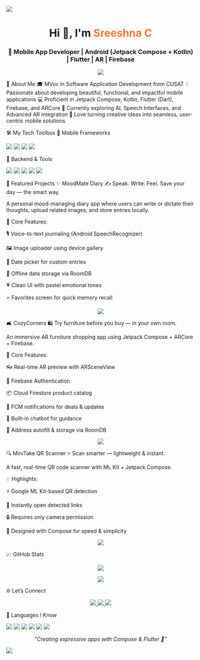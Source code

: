 <img src="https://capsule-render.vercel.app/api?type=waving&color=F77737&height=120&section=header" /> <h1 align="center">Hi 👋, I'm <span style="color:#F77737;">Sreeshna C</span></h1> <h3 align="center">📱 Mobile App Developer | Android (Jetpack Compose + Kotlin) | Flutter | AR | Firebase</h3> <p align="center"> <img src="https://readme-typing-svg.demolab.com?font=Fira+Code&weight=500&size=20&pause=1000&color=F77737&width=600&lines=Building+smooth+Android+%26+Flutter+apps;Jetpack+Compose+%7C+Firebase+%7C+AR;Turning+ideas+into+functional+UIs+🚀;Let%27s+create+great+apps+together+!+" /> </p>
🌟 About Me
🎓 MVoc in Software Application Development from CUSAT
💡 Passionate about developing beautiful, functional, and impactful mobile applications
💻 Proficient in Jetpack Compose, Kotlin, Flutter (Dart), Firebase, and ARCore
📲 Currently exploring AI, Speech Interfaces, and Advanced AR integration
🎯 Love turning creative ideas into seamless, user-centric mobile solutions

🛠 My Tech Toolbox
📱 Mobile Frameworks
<p> <img src="https://img.shields.io/badge/Kotlin-7F52FF?style=for-the-badge&logo=kotlin&logoColor=white"/> <img src="https://img.shields.io/badge/Jetpack%20Compose-3DDC84?style=for-the-badge&logo=android&logoColor=white"/> <img src="https://img.shields.io/badge/Flutter-02569B?style=for-the-badge&logo=flutter&logoColor=white"/> <img src="https://img.shields.io/badge/Dart-0175C2?style=for-the-badge&logo=dart&logoColor=white"/> </p>
🔧 Backend & Tools
<p> <img src="https://img.shields.io/badge/Firebase-FFCA28?style=for-the-badge&logo=firebase&logoColor=white"/> <img src="https://img.shields.io/badge/RoomDB-4DB33D?style=for-the-badge&logo=sqlite&logoColor=white"/> <img src="https://img.shields.io/badge/Retrofit-009688?style=for-the-badge&logo=android&logoColor=white"/> <img src="https://img.shields.io/badge/ARCore-FF7043?style=for-the-badge&logo=google&logoColor=white"/> <img src="https://img.shields.io/badge/Git-F05032?style=for-the-badge&logo=git&logoColor=white"/> </p>
📱 Featured Projects
✨ MoodMate Diary
✍️ Speak. Write. Feel. Save your day — the smart way.

A personal mood-managing diary app where users can write or dictate their thoughts, upload related images, and store entries locally.

🎯 Core Features:

🎙️ Voice-to-text journaling (Android SpeechRecognizer)

🖼️ Image uploader using device gallery

📅 Date picker for custom entries

💾 Offline data storage via RoomDB

💗 Clean UI with pastel emotional tones

⭐ Favorites screen for quick memory recall

<p align="center"> <a href="https://github.com/Sreashna/diary"><img src="https://img.shields.io/badge/View%20Diary%20App-181717?style=for-the-badge&logo=github&logoColor=white" /></a> </p>
🛋️ CozyCorners
🛍️ Try furniture before you buy — in your own room.

An immersive AR furniture shopping app using Jetpack Compose + ARCore + Firebase.

🚀 Core Features:

👓 Real-time AR preview with ARSceneView

🔐 Firebase Authentication

📦 Cloud Firestore product catalog

🔔 FCM notifications for deals & updates

🧠 Built-in chatbot for guidance

📍 Address autofill & storage via RoomDB

<p align="center"> <a href="https://github.com/Sreashna/GitFlow"><img src="https://img.shields.io/badge/View%20CozyCorners-181717?style=for-the-badge&logo=github&logoColor=white" /></a> </p>
🔍 MiniTake QR Scanner
⚡ Scan smarter — lightweight & instant.

A fast, real-time QR code scanner with ML Kit + Jetpack Compose.

💡 Highlights:

⚡ Google ML Kit-based QR detection

🔗 Instantly open detected links

🔒 Requires only camera permission

📱 Designed with Compose for speed & simplicity

<p align="center"> <a href="https://github.com/Sreashna/MiniTakeQR"><img src="https://img.shields.io/badge/View%20MiniTakeQR-181717?style=for-the-badge&logo=github&logoColor=white" /></a> </p>
📈 GitHub Stats
<p align="center"> <img src="https://github-readme-stats.vercel.app/api?username=Sreashna&show_icons=true&theme=radical&hide_border=true&border_radius=10" /> </p> <p align="center"> <img src="https://streak-stats.demolab.com/?user=Sreashna&theme=radical&hide_border=true&border_radius=10" /> </p>
🌐 Let’s Connect
<p align="center"> <a href="https://www.linkedin.com/in/sreeshnac/" target="_blank"> <img src="https://img.shields.io/badge/LinkedIn-0077B5?style=for-the-badge&logo=linkedin&logoColor=white"/> </a> <a href="mailto:sreeshnacnair@gmail.com"> <img src="https://img.shields.io/badge/Gmail-EA4335?style=for-the-badge&logo=gmail&logoColor=white"/> </a> <a href="https://github.com/Sreashna"> <img src="https://img.shields.io/badge/GitHub-181717?style=for-the-badge&logo=github&logoColor=white"/> </a> </p>
💬 Languages I Know
<p align="left"> <img src="https://img.shields.io/badge/Kotlin-7F52FF?style=for-the-badge&logo=kotlin&logoColor=white"/> <img src="https://img.shields.io/badge/Dart-0175C2?style=for-the-badge&logo=dart&logoColor=white"/> <img src="https://img.shields.io/badge/SwiftUI-F05138?style=for-the-badge&logo=swift&logoColor=white"/> <img src="https://img.shields.io/badge/HTML-E34F26?style=for-the-badge&logo=html5&logoColor=white"/> <img src="https://img.shields.io/badge/CSS-1572B6?style=for-the-badge&logo=css3&logoColor=white"/> <img src="https://img.shields.io/badge/Python-3776AB?style=for-the-badge&logo=python&logoColor=white"/> </p>
<p align="center"><i>“Creating expressive apps with Compose & Flutter 🚀”</i></p> <img src="https://capsule-render.vercel.app/api?type=waving&color=F77737&height=120&section=footer" />
